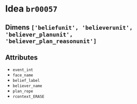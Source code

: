 # Idea `br00057`

## Dimens `['beliefunit', 'believerunit', 'believer_planunit', 'believer_plan_reasonunit']`

## Attributes
- `event_int`
- `face_name`
- `belief_label`
- `believer_name`
- `plan_rope`
- `rcontext_ERASE`
